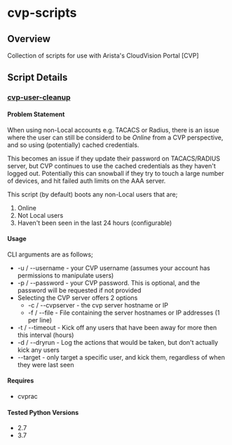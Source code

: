 # cvp-scripts
## Overview
Collection of scripts for use with Arista's CloudVision Portal [CVP]

## Script Details
### [cvp-user-cleanup](https://github.com/colinmacgiolla/cvp-scripts/blob/main/cvp-user-cleanup.py)
#### Problem Statement
When using non-Local accounts e.g. TACACS or Radius, there is an issue where the user can still be considerd to be *Online* from a CVP perspective, and so using (potentially) cached credentials.

This becomes an issue if they update their password on TACACS/RADIUS server, but CVP continues to use the cached credentials as they haven't logged out. Potentially this can snowball if they try to touch a large number of devices, and hit failed auth limits on the AAA server.

This script (by default) boots any non-Local users that are;
1. Online
2. Not Local users
3. Haven't been seen in the last 24 hours (configurable)
#### Usage
CLI arguments are as follows;
* -u / --username - your CVP username (assumes your account has permissions to manipulate users)
* -p / --password - your CVP password. This is optional, and the password will be requested if not provided
* Selecting the CVP server offers 2 options
  * -c / --cvpserver - the cvp server hostname or IP
  * -f / --file - File containing the server hostnames or IP addresses (1 per line)
* -t / --timeout - Kick off any users that have been away for more then this interval (hours)
* -d / --dryrun - Log the actions that would be taken, but don't actually kick any users
* --target - only target a specific user, and kick them, regardless of when they were last seen

#### Requires
* cvprac

#### Tested Python Versions
* 2.7
* 3.7